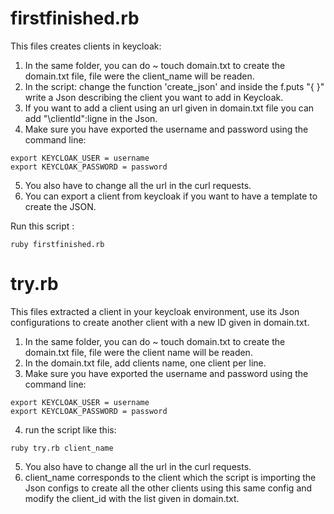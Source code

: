 # firstfinished.rb

This files creates clients in keycloak:
1. In the same folder, you can do ~ touch domain.txt to create the domain.txt file, file were the client_name will be readen.
2. In the script: change the function 'create_json' and inside the f.puts "{    }" write a Json describing the client you want to add in Keycloak.
3. If you want to add a client using an url given in domain.txt file you can add  "\clientId\":ligne  in the Json.
4. Make sure you have exported the username and password using the command line:
```
export KEYCLOAK_USER = username
export KEYCLOAK_PASSWORD = password
```
5. You also have to change all the url in the curl requests.
6. You can export a client from keycloak if you want to have a template to create the JSON.

Run this script : 
````
ruby firstfinished.rb
````



# try.rb

This files extracted a client in your keycloak environment, use its Json configurations to create another client with a new ID given in domain.txt.
1. In the same folder, you can do ~ touch domain.txt to create the domain.txt file, file were the client name will be readen.
2. In the domain.txt file, add clients name, one client per line.
3. Make sure you have exported the username and password using the command line:
```
export KEYCLOAK_USER = username
export KEYCLOAK_PASSWORD = password
```
4. run the script like this:
````
ruby try.rb client_name
````
5. You also have to change all the url in the curl requests.
6. client_name corresponds to the client which the script is importing the Json configs to create all the other clients using this same config and modify the client_id with the list given in domain.txt.

